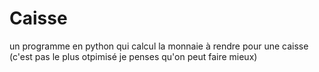 # Caisse
un programme en python qui calcul la monnaie à rendre pour une caisse 
(c'est pas le plus otpimisé je penses qu'on peut faire mieux)
